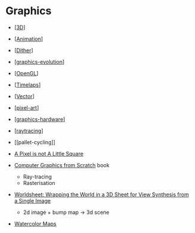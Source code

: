 Graphics
========

* [[3D]]
* [[Animation]]
* [[Dither]]
* [[graphics-evolution]]
* [[OpenGL]]
* [[Timelaps]]
* [[Vector]]
* [[pixel-art]]
* [[graphics-hardware]]
* [[raytracing]]
* [[pallet-cycling]]


* [A Pixel is not A Little Square](http://alvyray.com/Memos/CG/Microsoft/6_pixel.pdf)
* [Computer Graphics from Scratch](https://gabrielgambetta.com/computer-graphics-from-scratch/) book
    * Ray-tracing
    * Rasterisation

* [Worldsheet: Wrapping the World in a 3D Sheet for View Synthesis from a Single Image](https://worldsheet.github.io/)
    * 2d image + bump map -> 3d scene

* [Watercolor Maps](http://maps.stamen.com/watercolor/)


[//begin]: # "Autogenerated link references for markdown compatibility"
[3D]: 3d.md "3D"
[Animation]: animation.md "Animation"
[Dither]: dither.md "dither"
[graphics-evolution]: graphics-evolution.md "Evolution of Computer Graphics"
[OpenGL]: opengl.md "OpenGL"
[Timelaps]: timelaps.md "Timelaps"
[Vector]: vector.md "Vector Graphics"
[pixel-art]: pixel-art.md "pixel-art"
[graphics-hardware]: graphics-hardware.md "Graphics Hardware"
[raytracing]: raytracing.md "Raytracing"
[//end]: # "Autogenerated link references"